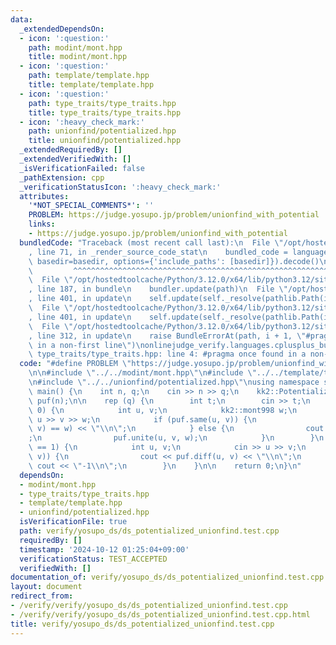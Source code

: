 ```yaml
---
data:
  _extendedDependsOn:
  - icon: ':question:'
    path: modint/mont.hpp
    title: modint/mont.hpp
  - icon: ':question:'
    path: template/template.hpp
    title: template/template.hpp
  - icon: ':question:'
    path: type_traits/type_traits.hpp
    title: type_traits/type_traits.hpp
  - icon: ':heavy_check_mark:'
    path: unionfind/potentialized.hpp
    title: unionfind/potentialized.hpp
  _extendedRequiredBy: []
  _extendedVerifiedWith: []
  _isVerificationFailed: false
  _pathExtension: cpp
  _verificationStatusIcon: ':heavy_check_mark:'
  attributes:
    '*NOT_SPECIAL_COMMENTS*': ''
    PROBLEM: https://judge.yosupo.jp/problem/unionfind_with_potential
    links:
    - https://judge.yosupo.jp/problem/unionfind_with_potential
  bundledCode: "Traceback (most recent call last):\n  File \"/opt/hostedtoolcache/Python/3.12.0/x64/lib/python3.12/site-packages/onlinejudge_verify/documentation/build.py\"\
    , line 71, in _render_source_code_stat\n    bundled_code = language.bundle(stat.path,\
    \ basedir=basedir, options={'include_paths': [basedir]}).decode()\n          \
    \         ^^^^^^^^^^^^^^^^^^^^^^^^^^^^^^^^^^^^^^^^^^^^^^^^^^^^^^^^^^^^^^^^^^^^^^^^^^^^^^^^^\n\
    \  File \"/opt/hostedtoolcache/Python/3.12.0/x64/lib/python3.12/site-packages/onlinejudge_verify/languages/cplusplus.py\"\
    , line 187, in bundle\n    bundler.update(path)\n  File \"/opt/hostedtoolcache/Python/3.12.0/x64/lib/python3.12/site-packages/onlinejudge_verify/languages/cplusplus_bundle.py\"\
    , line 401, in update\n    self.update(self._resolve(pathlib.Path(included), included_from=path))\n\
    \  File \"/opt/hostedtoolcache/Python/3.12.0/x64/lib/python3.12/site-packages/onlinejudge_verify/languages/cplusplus_bundle.py\"\
    , line 401, in update\n    self.update(self._resolve(pathlib.Path(included), included_from=path))\n\
    \  File \"/opt/hostedtoolcache/Python/3.12.0/x64/lib/python3.12/site-packages/onlinejudge_verify/languages/cplusplus_bundle.py\"\
    , line 312, in update\n    raise BundleErrorAt(path, i + 1, \"#pragma once found\
    \ in a non-first line\")\nonlinejudge_verify.languages.cplusplus_bundle.BundleErrorAt:\
    \ type_traits/type_traits.hpp: line 4: #pragma once found in a non-first line\n"
  code: "#define PROBLEM \"https://judge.yosupo.jp/problem/unionfind_with_potential\"\
    \n\n#include \"../../modint/mont.hpp\"\n#include \"../../template/template.hpp\"\
    \n#include \"../../unionfind/potentialized.hpp\"\nusing namespace std;\n\nint\
    \ main() {\n    int n, q;\n    cin >> n >> q;\n    kk2::PotentializedUnionfind<kk2::mont998>\
    \ puf(n);\n\n    rep (q) {\n        int t;\n        cin >> t;\n        if (t ==\
    \ 0) {\n            int u, v;\n            kk2::mont998 w;\n            cin >>\
    \ u >> v >> w;\n            if (puf.same(u, v)) {\n                cout << (puf.diff(u,\
    \ v) == w) << \"\\n\";\n            } else {\n                cout << \"1\\n\"\
    ;\n                puf.unite(u, v, w);\n            }\n        }\n        if (t\
    \ == 1) {\n            int u, v;\n            cin >> u >> v;\n            if (puf.same(u,\
    \ v)) {\n                cout << puf.diff(u, v) << \"\\n\";\n            } else\
    \ cout << \"-1\\n\";\n        }\n    }\n\n    return 0;\n}\n"
  dependsOn:
  - modint/mont.hpp
  - type_traits/type_traits.hpp
  - template/template.hpp
  - unionfind/potentialized.hpp
  isVerificationFile: true
  path: verify/yosupo_ds/ds_potentialized_unionfind.test.cpp
  requiredBy: []
  timestamp: '2024-10-12 01:25:04+09:00'
  verificationStatus: TEST_ACCEPTED
  verifiedWith: []
documentation_of: verify/yosupo_ds/ds_potentialized_unionfind.test.cpp
layout: document
redirect_from:
- /verify/verify/yosupo_ds/ds_potentialized_unionfind.test.cpp
- /verify/verify/yosupo_ds/ds_potentialized_unionfind.test.cpp.html
title: verify/yosupo_ds/ds_potentialized_unionfind.test.cpp
---
```

